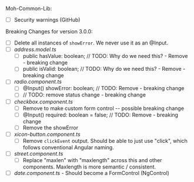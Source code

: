 Moh-Common-Lib:
  - [ ] Security warnings (GitHub)
  
Breaking Changes for version 3.0.0:


  - [ ] Delete all instances of `showError`. We never use it as an @Input.
  - [ ] *address.model.ts*
    - [ ] public hasValue: boolean; // TODO: Why do we need this? - Remove - breaking change
    - [ ] public isValid: boolean; // TODO: Why do we need this? - Remove - breaking change
  - [ ] *radio.component.ts*
    - [ ] @Input() showError: boolean; // TODO: Remove - breaking change
    - [ ] // TODO: remove status change - breaking change
  - [ ] *checkbox.component.ts*
    - [ ] Remove to make custom form control -- possible breaking change
    - [ ] @Input() required: boolean = false;  // TODO: Remove - breaking change
    - [ ] Remove the showError
  - [ ] *xicon-button.component.ts*
    - [ ] Remove `clickEvent` output. Should be able to just use "click", which follows conventional Angular naming.
  - [ ] *street.component.ts*
    - [ ] Replace "maxlen" with "maxlength" across this and other components. Maxlength is more semantic / consistent.
  - [ ] *date.component.ts* - Should become a FormControl (NgControl)